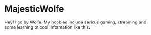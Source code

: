 # MajesticWolfe
Hey! I go by Wolfe. My hobbies include serious gaming, streaming and some learning of cool information like this.
